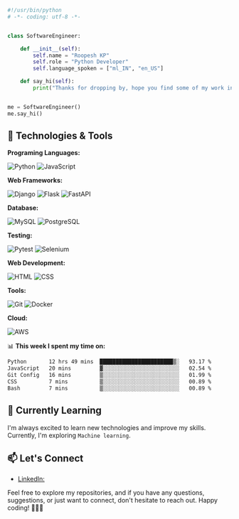 
```python
#!/usr/bin/python
# -*- coding: utf-8 -*-


class SoftwareEngineer:

    def __init__(self):
        self.name = "Roopesh KP"
        self.role = "Python Developer"
        self.language_spoken = ["ml_IN", "en_US"]

    def say_hi(self):
        print("Thanks for dropping by, hope you find some of my work interesting.")


me = SoftwareEngineer()
me.say_hi()
```

## 🔧 Technologies & Tools

**Programing Languages:**

![Python](https://img.shields.io/badge/Code-python-blue?logo=python)  ![JavaScript](https://img.shields.io/badge/Code-javascript-blue?logo=Javascript)

**Web Frameworks:**

![Django](https://img.shields.io/badge/django-%23092E20.svg?style=for-the-badge&logo=django&logoColor=white) ![Flask](https://img.shields.io/badge/flask-%23000.svg?style=for-the-badge&logo=flask&logoColor=white) ![FastAPI](https://img.shields.io/badge/FastAPI-005571?style=for-the-badge&logo=fastapi)

**Database:** 

![MySQL](https://img.shields.io/badge/Database-MySQL-blue?logo=mysql&logoColor=white) ![PostgreSQL](https://img.shields.io/badge/Database-Postgres-blue?logo=PostgreSQL&logoColor=white)

**Testing:**

![Pytest](https://img.shields.io/badge/Testing-Pytest-blue?logo=Pytest&logoColor=white) ![Selenium](https://img.shields.io/badge/Testing-Selenium-blue?logo=Selenium&logoColor=white)

**Web Development:**

![HTML](https://img.shields.io/badge/web-HTML5-blue?logo=HTML5&logoColor=white) ![CSS](https://img.shields.io/badge/web-CSS3-blue?logo=CSS3&logoColor=white)

**Tools:**

![Git](https://img.shields.io/badge/Tools-Git-blue?logo=Git&logoColor=white) ![Docker](https://img.shields.io/badge/Tools-Docker-blue?logo=Docker&logoColor=white)

**Cloud:** 

![AWS](https://img.shields.io/badge/Cloud-AWS-blue?logo=amazon-aws&logoColor=white)

📊 **This week I spent my time on:**
<!--START_SECTION:waka-->

```txt
Python       12 hrs 49 mins  ███████████████████████▒░   93.17 %
JavaScript   20 mins         ▓░░░░░░░░░░░░░░░░░░░░░░░░   02.54 %
Git Config   16 mins         ▒░░░░░░░░░░░░░░░░░░░░░░░░   01.99 %
CSS          7 mins          ▒░░░░░░░░░░░░░░░░░░░░░░░░   00.89 %
Bash         7 mins          ▒░░░░░░░░░░░░░░░░░░░░░░░░   00.89 %
```

<!--END_SECTION:waka-->

<!--## 🚀 Projects

### [Project Name 1](Link to Project 1)
Brief description of the project. Highlight the key features and technologies used.

### [Project Name 2](Link to Project 2)
Brief description of the project. Highlight the key features and technologies used.

### [Project Name 3](Link to Project 3)
Brief description of the project. Highlight the key features and technologies used. -->

## 🌱 Currently Learning

I'm always excited to learn new technologies and improve my skills. Currently, I'm exploring `Machine learning`.

## 📫 Let's Connect

- [LinkedIn: ](https://www.linkedin.com/in/roopesh-kp-b1a1531b2/)
<!--- Twitter: [@YourTwitterHandle](Link to Twitter)
- Portfolio: [Your Portfolio Website](Link to Portfolio) -->

Feel free to explore my repositories, and if you have any questions, suggestions, or just want to connect, don't hesitate to reach out. Happy coding! 👩‍💻🚀


<!--
**roopeshkp34/roopeshkp34** is a ✨ _special_ ✨ repository because its `README.md` (this file) appears on your GitHub profile.

Here are some ideas to get you started:

- 🔭 I’m currently working on ...
- 🌱 I’m currently learning ...
- 👯 I’m looking to collaborate on ...
- 🤔 I’m looking for help with ...
- 💬 Ask me about ...
- 📫 How to reach me: ...
- 😄 Pronouns: ...
- ⚡ Fun fact: ...
-->
